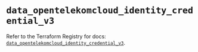 # `data_opentelekomcloud_identity_credential_v3`

Refer to the Terraform Registry for docs: [`data_opentelekomcloud_identity_credential_v3`](https://registry.terraform.io/providers/opentelekomcloud/opentelekomcloud/1.36.47/docs/data-sources/identity_credential_v3).
